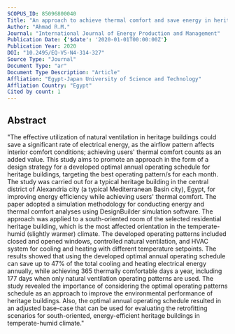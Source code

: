 ```yaml
---
SCOPUS_ID: 85096800040
Title: "An approach to achieve thermal comfort and save energy in heritage buildings using different operating patterns"
Author: "Ahmad R.M."
Journal: "International Journal of Energy Production and Management"
Publication Date: {'$date': '2020-01-01T00:00:00Z'}
Publication Year: 2020
DOI: "10.2495/EQ-V5-N4-314-327"
Source Type: "Journal"
Document Type: "ar"
Document Type Description: "Article"
Affliation: "Egypt-Japan University of Science and Technology"
Affliation Country: "Egypt"
Cited by count: 1
---
```


## Abstract
"The effective utilization of natural ventilation in heritage buildings could save a significant rate of electrical energy, as the airflow pattern affects interior comfort conditions; achieving users' thermal comfort counts as an added value. This study aims to promote an approach in the form of a design strategy for a developed optimal annual operating schedule for heritage buildings, targeting the best operating pattern/s for each month. The study was carried out for a typical heritage building in the central district of Alexandria city (a typical Mediterranean Basin city), Egypt, for improving energy efficiency while achieving users' thermal comfort. The paper adopted a simulation methodology for conducting energy and thermal comfort analyses using DesignBuilder simulation software. The approach was applied to a south-oriented room of the selected residential heritage building, which is the most affected orientation in the temperate-humid (slightly warmer) climate. The developed operating patterns included closed and opened windows, controlled natural ventilation, and HVAC system for cooling and heating with different temperature setpoints. The results showed that using the developed optimal annual operating schedule can save up to 47% of the total cooling and heating electrical energy annually, while achieving 365 thermally comfortable days a year, including 177 days when only natural ventilation operating patterns are used. The study revealed the importance of considering the optimal operating patterns schedule as an approach to improve the environmental performance of heritage buildings. Also, the optimal annual operating schedule resulted in an adjusted base-case that can be used for evaluating the retrofitting scenarios for south-oriented, energy-efficient heritage buildings in temperate-humid climate."
